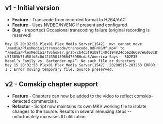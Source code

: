 ## v1 - Initial version
* **Feature** - Transcode from recorded format to H264/AAC
* **Feature** - Uses NVDEC/NVENC if present and configured
* **Bug** - (reported) Occasional transcoding failure (original recording is reserved)
```
May 15 20:32:53 Plex01 Plex Media Server[1542]: mv: cannot move ‘/media/PlexMedia1/transcode/transcode.0dFnRGMf.mp4’ to “/media/PlexMedia1/TVShows/.grab/cb4c5f91b9fc40c194824db62d6697e6d00c871f-c51305b7fd58fd3c0df2435013966473986cda3/America Says - S02E35 - Mabel’s Family vs. Bartender.mp4”: No such file or directory
May 15 20:32:53 Plex01 Plex Media Server[1542]: 20200515-203253 ERROR: 1 : Error moving temporary file. Source preserved.
```
## v2 - Comskip chapter support
* **Feature** - Chapters can now be added to the video to reflect comskip-detected commercials.
* **Refactor** - Script now maintains its own MKV working file to isolate changes to the source. Results in several remuxing steps -- unfortunately increases IO utilization.
